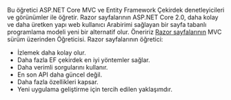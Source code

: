 Bu öğretici ASP.NET Core MVC ve Entity Framework Çekirdek denetleyicileri ve görünümler ile öğretir. Razor sayfalarının ASP.NET Core 2.0, daha kolay ve daha üretken yapı web kullanıcı Arabirimi sağlayan bir sayfa tabanlı programlama modeli yeni bir alternatif olur. Öneririz [Razor sayfalarının](xref:data/ef-rp/intro) MVC sürüm üzerinden Öğreticisi. Razor sayfalarının öğretici:

* İzlemek daha kolay olur.
* Daha fazla EF çekirdek en iyi yöntemler sağlar.
* Daha verimli sorgularını kullanır.
* En son API daha güncel değil.
* Daha fazla özellikleri kapsar.
* Yeni uygulama geliştirme için tercih edilen yaklaşımdır.